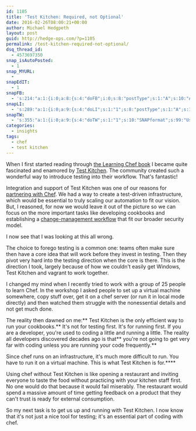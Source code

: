 ```yaml
---
id: 1105
title: 'Test Kitchen: Required, not Optional'
date: 2016-02-26T08:00:21+00:00
author: Michael Hedgpeth
layout: post
guid: http://hedge-ops.com/?p=1105
permalink: /test-kitchen-required-not-optional/
dsq_thread_id:
  - 4573697350
snap_isAutoPosted:
  - 1
snap_MYURL:
  - 
snapEdIT:
  - 1
snapFB:
  - 's:214:"a:1:{i:0;a:8:{s:4:"doFB";i:0;s:8:"postType";s:1:"A";s:10:"AttachPost";s:1:"2";s:10:"SNAPformat";s:16:"%TITLE% - %SURL%";s:9:"isAutoImg";s:1:"A";s:8:"imgToUse";s:0:"";s:9:"isAutoURL";s:1:"A";s:8:"urlToUse";s:0:"";}}";'
snapLI:
  - 's:289:"a:1:{i:0;a:9:{s:4:"doLI";s:1:"1";s:8:"postType";s:1:"A";s:10:"SNAPformat";s:41:"New post has been published on %SITENAME%";s:11:"SNAPformatT";s:18:"New Post - %TITLE%";s:9:"isAutoImg";s:1:"A";s:8:"imgToUse";s:0:"";s:9:"isAutoURL";s:1:"A";s:8:"urlToUse";s:0:"";s:11:"isPrePosted";s:1:"1";}}";'
snapTW:
  - 's:355:"a:1:{i:0;a:9:{s:4:"doTW";s:1:"1";s:10:"SNAPformat";s:99:"Using @chef without @kitchenci is like opening a restaurant without tasting the food first - %SURL%";s:8:"attchImg";s:1:"1";s:9:"isAutoImg";s:1:"A";s:8:"imgToUse";s:0:"";s:11:"isPrePosted";s:1:"1";s:8:"isPosted";s:1:"1";s:4:"pgID";s:18:"703220558712819713";s:5:"pDate";s:19:"2016-02-26 14:10:21";}}";'
categories:
  - insights
tags:
  - chef
  - test kitchen
---
```

When I first started reading through [the Learning Chef book](http://hedge-ops.com/learning-chef-book-review/) I became quite fascinated and enamored by [Test Kitchen](http://kitchen.ci/). The community created such a wonderful way to introduce testing into their workflow. That's fantastic!

Integration and support of Test Kitchen was one of our reasons for [partnering with Chef](http://hedge-ops.com/technology-partnership/). We had a way to create a test-driven infrastructure, which would be essential to truly scaling our automation to fit our vision. But, I reasoned, for now we would leave it out of the picture so we can focus on the more important tasks like developing cookbooks and establishing a [change-management workflow](http://hedge-ops.com/my-advice-for-chef-in-large-corporations/) that fit our broader security model.

I now see that I was looking at this all wrong.<!--more-->

The choice to forego testing is a common one: teams often make sure then have a core idea that will work before they invest in testing. Then they pivot very hard into the testing direction when the core is there. This is the direction I took, largely because of how we couldn't easily get Windows, Test Kitchen and vagrant to work together.

I changed my mind when I recently tried to work with a group of 25 people to learn Chef. In the workshop I asked people to set up a virtual machine somewhere, copy stuff over, get it on a chef server (or run it in local mode directly) and then watched them struggle with the nonessential details and not get much done.

The reality then dawned on me:** Test Kitchen is the only efficient way to run your cookbooks.** It's not for testing first. It's for running first. If you are a developer, you're used to coding a little and running a little. The reality all developers discovered decades ago is that** you're not going to get very far with coding unless you are running your code frequently.**

Since chef runs on an infrastructure, it's much more difficult to run. You have to run it on a virtual machine. This is what Test Kitchen is for.**** 

Using chef without Test Kitchen is like opening a restaurant and inviting everyone to taste the food without practicing with your kitchen staff first. No one would do that because it would fail miserably. The restaurant would spend a massive amount of time getting feedback on a product that they can't trust is ready for external consumption.

So my next task is to get us up and running with Test Kitchen. I now know that it's not just a nice tool for testing; it's an essential part of coding with chef.